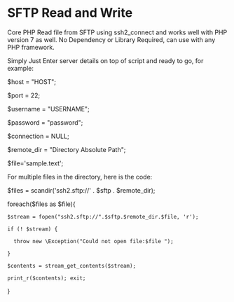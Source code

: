 # SFTP Read and Write

Core PHP Read file from SFTP using ssh2_connect and works well with PHP version 7 as well.
No Dependency or Library Required, can use with any PHP framework.

Simply Just Enter server details on top of script and ready to go, for example:


$host = "HOST";

$port = 22;

$username = "USERNAME";

$password = "password";

$connection = NULL;

$remote_dir = "Directory Absolute Path";

$file='sample.text';


For multiple files in the directory, here is the code:

$files = scandir('ssh2.sftp://' . $sftp . $remote_dir);

foreach($files as $file){

    $stream = fopen("ssh2.sftp://".$sftp.$remote_dir.$file, 'r');
    
    if (! $stream) {
    
      throw new \Exception("Could not open file:$file ");
      
    }
    
    $contents = stream_get_contents($stream);
    
    print_r($contents);	exit;	
    
  }
